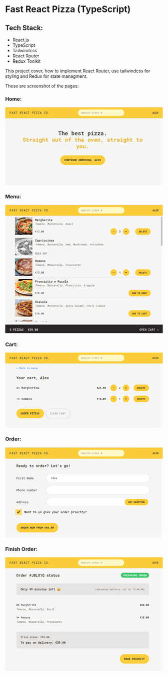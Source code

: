 # Fast React Pizza (TypeScript)

## Tech Stack:

- React.js
- TypeScript
- Tailwindcss
- React Router
- Redux Toolkit

This project cover, how to implement React Router, use tailwindcss for styling and Redux for state managment.

These are screenshot of the pages:

### Home:

![image](./public/01_Home.png)

### Menu:

![image](./public/02_Menu.png)

### Cart:

![image](./public/03_Cart.png)

### Order:

![image](./public/04_Form%20Order.png)

### Finish Order:

![image](./public/05_Complete%20Order.png)
